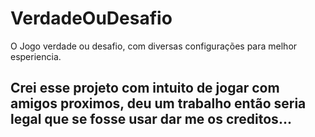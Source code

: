 # VerdadeOuDesafio
O Jogo verdade ou desafio, com diversas configurações para melhor esperiencia.
## Crei esse projeto com intuito de jogar com amigos proximos, deu um trabalho então seria legal que se fosse usar dar me os creditos...
